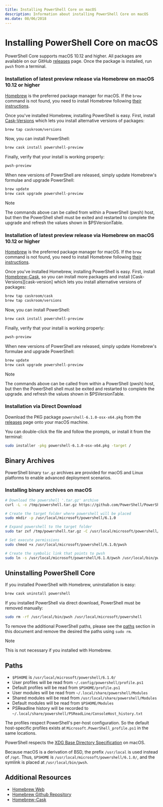 ```yaml
---
title: Installing PowerShell Core on macOS
description: Information about installing PowerShell Core on macOS
ms.date: 08/06/2018
---
```


# Installing PowerShell Core on macOS

PowerShell Core supports macOS 10.12 and higher.
All packages are available on our GitHub [releases][] page.
Once the package is installed, run `pwsh` from a terminal.

### Installation of latest preview release via Homebrew on macOS 10.12 or higher

[Homebrew][brew] is the preferred package manager for macOS.
If the `brew` command is not found, you need to install Homebrew following [their instructions][brew].

Once you've installed Homebrew, installing PowerShell is easy.
First, install [Cask-Versions][cask-versions] which lets you install alternative versions of packages:

```sh
brew tap caskroom/versions
```

Now, you can install PowerShell:

```sh
brew cask install powershell-preview
```

Finally, verify that your install is working properly:

```sh
pwsh-preview
```

When new versions of PowerShell are released,
simply update Homebrew's formulae and upgrade PowerShell:

```sh
brew update
brew cask upgrade powershell-preview
```

> [!NOTE]
> The commands above can be called from within a PowerShell (pwsh) host,
> but then the PowerShell shell must be exited and restarted to complete the upgrade
> and refresh the values shown in $PSVersionTable.

[brew]: http://brew.sh/
[cask-versions]: https://github.com/Homebrew/homebrew-cask-versions

### Installation of latest preview release via Homebrew on macOS 10.12 or higher

[Homebrew][brew] is the preferred package manager for macOS.
If the `brew` command is not found, you need to install Homebrew following [their instructions][brew].

Once you've installed Homebrew, installing PowerShell is easy.
First, install [Homebrew-Cask][cask], so you can install more packages and install [Cask-Versions][cask-version] which lets you install alternative versions of packages:

```sh
brew tap caskroom/cask
brew tap caskroom/versions
```

Now, you can install PowerShell:

```sh
brew cask install powershell-preview
```

Finally, verify that your install is working properly:

```sh
pwsh-preview
```

When new versions of PowerShell are released,
simply update Homebrew's formulae and upgrade PowerShell:

```sh
brew update
brew cask upgrade powershell-preview
```

> [!NOTE]
> The commands above can be called from within a PowerShell (pwsh) host,
> but then the PowerShell shell must be exited and restarted to complete the upgrade.
> and refresh the values shown in $PSVersionTable.

[brew]: http://brew.sh/
[cask]: https://caskroom.github.io/
[cask-versions]: https://github.com/Homebrew/homebrew-cask-versions

### Installation via Direct Download

Download the PKG package
`powershell-6.1.0-osx-x64.pkg`
from the [releases][] page onto your macOS machine.

You can double-click the file and follow the prompts,
or install it from the terminal:

```sh
sudo installer -pkg powershell-6.1.0-osx-x64.pkg -target /
```

## Binary Archives

PowerShell binary `tar.gz` archives are provided for macOS and Linux platforms
to enable advanced deployment scenarios.

### Installing binary archives on macOS

```sh
# Download the powershell '.tar.gz' archive
curl -L -o /tmp/powershell.tar.gz https://github.com/PowerShell/PowerShell/releases/download/v6.1.0/powershell-6.1.0-osx-x64.tar.gz

# Create the target folder where powershell will be placed
sudo mkdir -p /usr/local/microsoft/powershell/6.1.0

# Expand powershell to the target folder
sudo tar zxf /tmp/powershell.tar.gz -C /usr/local/microsoft/powershell/6.1.0

# Set execute permissions
sudo chmod +x /usr/local/microsoft/powershell/6.1.0/pwsh

# Create the symbolic link that points to pwsh
sudo ln -s /usr/local/microsoft/powershell/6.1.0/pwsh /usr/local/bin/pwsh
```

## Uninstalling PowerShell Core

If you installed PowerShell with Homebrew, uninstallation is easy:

```sh
brew cask uninstall powershell
```

If you installed PowerShell via direct download, PowerShell must be removed manually:

```sh
sudo rm -rf /usr/local/bin/pwsh /usr/local/microsoft/powershell
```

To remove the additional PowerShell paths, please see the [paths][] section in this document
and remove the desired the paths using `sudo rm`.

> [!NOTE]
> This is not necessary if you installed with Homebrew.

[paths]:#paths

## Paths

* `$PSHOME` is `/usr/local/microsoft/powershell/6.1.0/`
* User profiles will be read from `~/.config/powershell/profile.ps1`
* Default profiles will be read from `$PSHOME/profile.ps1`
* User modules will be read from `~/.local/share/powershell/Modules`
* Shared modules will be read from `/usr/local/share/powershell/Modules`
* Default modules will be read from `$PSHOME/Modules`
* PSReadline history will be recorded to `~/.local/share/powershell/PSReadLine/ConsoleHost_history.txt`

The profiles respect PowerShell's per-host configuration.
So the default host-specific profiles exists at `Microsoft.PowerShell_profile.ps1` in the same locations.

PowerShell respects the [XDG Base Directory Specification][xdg-bds] on macOS.

Because macOS is a derivation of BSD, the prefix `/usr/local` is used instead of `/opt`.
Thus, `$PSHOME` is `/usr/local/microsoft/powershell/6.1.0/`, and the symlink is placed at `/usr/local/bin/pwsh`.

## Additional Resources

* [Homebrew Web][brew]
* [Homebrew Github Repository][GitHub]
* [Homebrew-Cask][cask]

[brew]: http://brew.sh/
[GitHub]: https://github.com/Homebrew
[Cask]: https://github.com/Homebrew/homebrew-cask
[releases]: https://github.com/PowerShell/PowerShell/releases/latest
[xdg-bds]: https://specifications.freedesktop.org/basedir-spec/basedir-spec-latest.html
